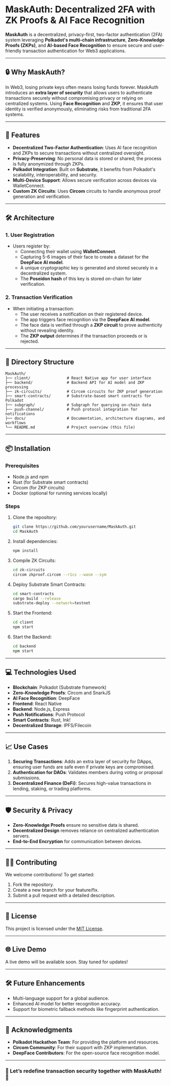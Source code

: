# MaskAuth: Decentralized 2FA with ZK Proofs & AI Face Recognition

**MaskAuth** is a decentralized, privacy-first, two-factor authentication (2FA) system leveraging **Polkadot's multi-chain infrastructure**, **Zero-Knowledge Proofs (ZKPs)**, and **AI-based Face Recognition** to ensure secure and user-friendly transaction authentication for Web3 applications.

---

## 🔒 Why MaskAuth?

In Web3, losing private keys often means losing funds forever. MaskAuth introduces an **extra layer of security** that allows users to authenticate transactions securely without compromising privacy or relying on centralized systems. Using **Face Recognition** and **ZKP**, it ensures that user identity is verified anonymously, eliminating risks from traditional 2FA systems.

---

## 🚀 Features

- **Decentralized Two-Factor Authentication**: Uses AI face recognition and ZKPs to secure transactions without centralized oversight.
- **Privacy-Preserving**: No personal data is stored or shared; the process is fully anonymized through ZKPs.
- **Polkadot Integration**: Built on **Substrate**, it benefits from Polkadot's scalability, interoperability, and security.
- **Multi-Device Support**: Allows secure verification across devices via WalletConnect.
- **Custom ZK Circuits**: Uses **Circom** circuits to handle anonymous proof generation and verification.

---

## 🛠️ Architecture

### 1. **User Registration**
- Users register by:
  - Connecting their wallet using **WalletConnect**.
  - Capturing 5-6 images of their face to create a dataset for the **DeepFace AI model**.
  - A unique cryptographic key is generated and stored securely in a decentralized system.
  - The **Poseidon hash** of this key is stored on-chain for later verification.

### 2. **Transaction Verification**
- When initiating a transaction:
  - The user receives a notification on their registered device.
  - The app triggers face recognition via the **DeepFace AI model**.
  - The face data is verified through a **ZKP circuit** to prove authenticity without revealing identity.
  - The **ZKP output** determines if the transaction proceeds or is rejected.

---

## 📂 Directory Structure

```
MaskAuth/
├── client/                # React Native app for user interface
├── backend/               # Backend API for AI model and ZKP processing
├── zk-circuits/           # Circom circuits for ZKP proof generation
├── smart-contracts/       # Substrate-based smart contracts for Polkadot
├── subgraph/              # Subgraph for querying on-chain data
├── push-channel/          # Push protocol integration for notifications
├── docs/                  # Documentation, architecture diagrams, and workflows
└── README.md              # Project overview (this file)
```

---

## 📦 Installation

### Prerequisites

- Node.js and npm
- Rust (for Substrate smart contracts)
- Circom (for ZKP circuits)
- Docker (optional for running services locally)

### Steps

1. Clone the repository:
   ```bash
   git clone https://github.com/yourusername/MaskAuth.git
   cd MaskAuth
   ```

2. Install dependencies:
   ```bash
   npm install
   ```

3. Compile ZK Circuits:
   ```bash
   cd zk-circuits
   circom zkproof.circom --r1cs --wasm --sym
   ```

4. Deploy Substrate Smart Contracts:
   ```bash
   cd smart-contracts
   cargo build --release
   substrate-deploy --network=testnet
   ```

5. Start the Frontend:
   ```bash
   cd client
   npm start
   ```

6. Start the Backend:
   ```bash
   cd backend
   npm start
   ```

---

## 💻 Technologies Used

- **Blockchain**: Polkadot (Substrate framework)
- **Zero-Knowledge Proofs**: Circom and SnarkJS
- **AI Face Recognition**: DeepFace
- **Frontend**: React Native
- **Backend**: Node.js, Express
- **Push Notifications**: Push Protocol
- **Smart Contracts**: Rust, Ink!
- **Decentralized Storage**: IPFS/Filecoin

---

## 📈 Use Cases

1. **Securing Transactions**: Adds an extra layer of security for DApps, ensuring user funds are safe even if private keys are compromised.
2. **Authentication for DAOs**: Validates members during voting or proposal submissions.
3. **Decentralized Finance (DeFi)**: Secures high-value transactions in lending, staking, or trading platforms.

---

## 🛡️ Security & Privacy

- **Zero-Knowledge Proofs** ensure no sensitive data is shared.
- **Decentralized Design** removes reliance on centralized authentication servers.
- **End-to-End Encryption** for communication between devices.

---

## 🧑‍💻 Contributing

We welcome contributions! To get started:

1. Fork the repository.
2. Create a new branch for your feature/fix.
3. Submit a pull request with a detailed description.

---

## 📜 License

This project is licensed under the [MIT License](LICENSE).

---

## 🌐 Live Demo

A live demo will be available soon. Stay tuned for updates!

---

## 🛠️ Future Enhancements

- Multi-language support for a global audience.
- Enhanced AI model for better recognition accuracy.
- Support for biometric fallback methods like fingerprint authentication.

---

## 🙌 Acknowledgments

- **Polkadot Hackathon Team**: For providing the platform and resources.
- **Circom Community**: For their support with ZKP implementation.
- **DeepFace Contributors**: For the open-source face recognition model.

---

### 🚀 Let’s redefine transaction security together with **MaskAuth**! 🚀
